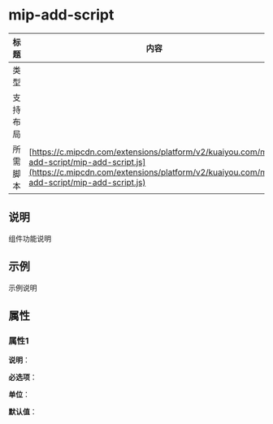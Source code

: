 # mip-add-script

标题|内容
----|----
类型|
支持布局|
所需脚本| [https://c.mipcdn.com/extensions/platform/v2/kuaiyou.com/mip-add-script/mip-add-script.js](https://c.mipcdn.com/extensions/platform/v2/kuaiyou.com/mip-add-script/mip-add-script.js)

## 说明

组件功能说明

## 示例

示例说明

<mip-add-script base-url="http://127.0.0.1:8111/components/mip-add-script/example/mip-base.js"></mip-add-script>

## 属性

### 属性1

**说明**：

**必选项**：

**单位**：

**默认值**：
